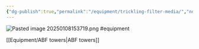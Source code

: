 ```yaml
---
{"dg-publish":true,"permalink":"/equipment/trickling-filter-media/","noteIcon":"","created":"2025-05-20T09:18:16.140-05:00"}
---
```


![Pasted image 20250108153719.png](/img/user/Secondary/Images/Pasted%20image%2020250108153719.png)
#equipment 

[[Equipment/ABF towers\|ABF towers]]